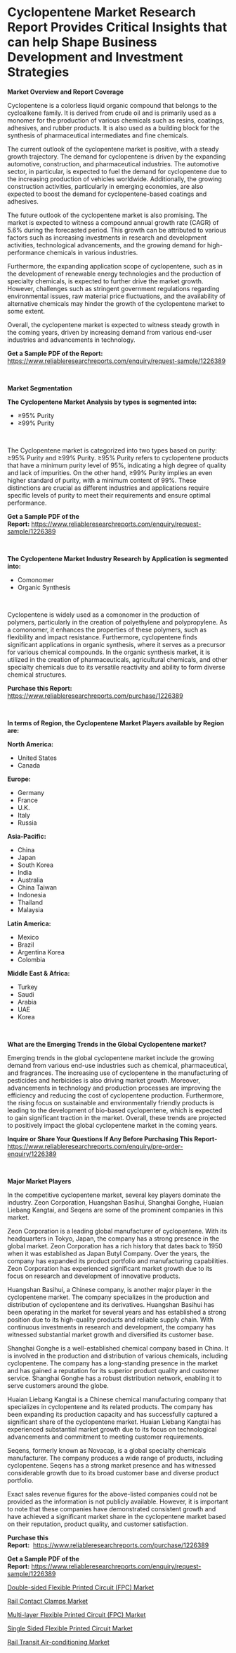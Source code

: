<p><h1>Cyclopentene Market Research Report Provides Critical Insights that can help Shape Business Development and Investment Strategies</h1></p><p><strong>Market Overview and Report Coverage</strong></p>
<p><p>Cyclopentene is a colorless liquid organic compound that belongs to the cycloalkene family. It is derived from crude oil and is primarily used as a monomer for the production of various chemicals such as resins, coatings, adhesives, and rubber products. It is also used as a building block for the synthesis of pharmaceutical intermediates and fine chemicals.</p><p>The current outlook of the cyclopentene market is positive, with a steady growth trajectory. The demand for cyclopentene is driven by the expanding automotive, construction, and pharmaceutical industries. The automotive sector, in particular, is expected to fuel the demand for cyclopentene due to the increasing production of vehicles worldwide. Additionally, the growing construction activities, particularly in emerging economies, are also expected to boost the demand for cyclopentene-based coatings and adhesives.</p><p>The future outlook of the cyclopentene market is also promising. The market is expected to witness a compound annual growth rate (CAGR) of 5.6% during the forecasted period. This growth can be attributed to various factors such as increasing investments in research and development activities, technological advancements, and the growing demand for high-performance chemicals in various industries.</p><p>Furthermore, the expanding application scope of cyclopentene, such as in the development of renewable energy technologies and the production of specialty chemicals, is expected to further drive the market growth. However, challenges such as stringent government regulations regarding environmental issues, raw material price fluctuations, and the availability of alternative chemicals may hinder the growth of the cyclopentene market to some extent.</p><p>Overall, the cyclopentene market is expected to witness steady growth in the coming years, driven by increasing demand from various end-user industries and advancements in technology.</p></p>
<p><strong>Get a Sample PDF of the Report:</strong> <a href="https://www.reliableresearchreports.com/enquiry/request-sample/1226389">https://www.reliableresearchreports.com/enquiry/request-sample/1226389</a></p>
<p>&nbsp;</p>
<p><strong>Market Segmentation</strong></p>
<p><strong>The Cyclopentene Market Analysis by types is segmented into:</strong></p>
<p><ul><li>≥95% Purity</li><li>≥99% Purity</li></ul></p>
<p>&nbsp;</p>
<p><p>The Cyclopentene market is categorized into two types based on purity: ≥95% Purity and ≥99% Purity. ≥95% Purity refers to cyclopentene products that have a minimum purity level of 95%, indicating a high degree of quality and lack of impurities. On the other hand, ≥99% Purity implies an even higher standard of purity, with a minimum content of 99%. These distinctions are crucial as different industries and applications require specific levels of purity to meet their requirements and ensure optimal performance.</p></p>
<p><strong>Get a Sample PDF of the Report:</strong>&nbsp;<a href="https://www.reliableresearchreports.com/enquiry/request-sample/1226389">https://www.reliableresearchreports.com/enquiry/request-sample/1226389</a></p>
<p>&nbsp;</p>
<p><strong>The Cyclopentene Market Industry Research by Application is segmented into:</strong></p>
<p><ul><li>Comonomer</li><li>Organic Synthesis</li></ul></p>
<p>&nbsp;</p>
<p><p>Cyclopentene is widely used as a comonomer in the production of polymers, particularly in the creation of polyethylene and polypropylene. As a comonomer, it enhances the properties of these polymers, such as flexibility and impact resistance. Furthermore, cyclopentene finds significant applications in organic synthesis, where it serves as a precursor for various chemical compounds. In the organic synthesis market, it is utilized in the creation of pharmaceuticals, agricultural chemicals, and other specialty chemicals due to its versatile reactivity and ability to form diverse chemical structures.</p></p>
<p><strong>Purchase this Report:</strong>&nbsp; <a href="https://www.reliableresearchreports.com/purchase/1226389">https://www.reliableresearchreports.com/purchase/1226389</a></p>
<p>&nbsp;</p>
<p><strong>In terms of Region, the Cyclopentene Market Players available by Region are:</strong></p>
<p>
    <p> <strong> North America: </strong>
        <ul>
            <li>United States</li>
            <li>Canada</li>
        </ul>
        </p> 
    <p> <strong> Europe: </strong>
        <ul>
            <li>Germany</li>
            <li>France</li>
            <li>U.K.</li>
            <li>Italy</li>
            <li>Russia</li>
        </ul>
        </p> 
    <p> <strong> Asia-Pacific: </strong>
        <ul>
            <li>China</li>
            <li>Japan</li>
            <li>South Korea</li>
            <li>India</li>
            <li>Australia</li>
            <li>China Taiwan</li>
            <li>Indonesia</li>
            <li>Thailand</li>
            <li>Malaysia</li>
        </ul>
        </p> 
    <p> <strong> Latin America: </strong>
        <ul>
            <li>Mexico</li>
            <li>Brazil</li>
            <li>Argentina Korea</li>
            <li>Colombia</li>
        </ul>
        </p> 
    <p> <strong> Middle East & Africa: </strong>
        <ul>
            <li>Turkey</li>
            <li>Saudi</li>
            <li>Arabia</li>
            <li>UAE</li>
            <li>Korea</li>
        </ul>
    </p>
    </p>
<p>&nbsp;</p>
<p><strong>What are the Emerging Trends in the Global Cyclopentene market?</strong></p>
<p><p>Emerging trends in the global cyclopentene market include the growing demand from various end-use industries such as chemical, pharmaceutical, and fragrances. The increasing use of cyclopentene in the manufacturing of pesticides and herbicides is also driving market growth. Moreover, advancements in technology and production processes are improving the efficiency and reducing the cost of cyclopentene production. Furthermore, the rising focus on sustainable and environmentally friendly products is leading to the development of bio-based cyclopentene, which is expected to gain significant traction in the market. Overall, these trends are projected to positively impact the global cyclopentene market in the coming years.</p></p>
<p><strong>Inquire or Share Your Questions If Any Before Purchasing This Report</strong>- <a href="https://www.reliableresearchreports.com/enquiry/pre-order-enquiry/1226389">https://www.reliableresearchreports.com/enquiry/pre-order-enquiry/1226389</a></p>
<p>&nbsp;</p>
<p><strong>Major Market Players</strong></p>
<p><p>In the competitive cyclopentene market, several key players dominate the industry. Zeon Corporation, Huangshan Basihui, Shanghai Gonghe, Huaian Liebang Kangtai, and Seqens are some of the prominent companies in this market.</p><p>Zeon Corporation is a leading global manufacturer of cyclopentene. With its headquarters in Tokyo, Japan, the company has a strong presence in the global market. Zeon Corporation has a rich history that dates back to 1950 when it was established as Japan Butyl Company. Over the years, the company has expanded its product portfolio and manufacturing capabilities. Zeon Corporation has experienced significant market growth due to its focus on research and development of innovative products.</p><p>Huangshan Basihui, a Chinese company, is another major player in the cyclopentene market. The company specializes in the production and distribution of cyclopentene and its derivatives. Huangshan Basihui has been operating in the market for several years and has established a strong position due to its high-quality products and reliable supply chain. With continuous investments in research and development, the company has witnessed substantial market growth and diversified its customer base.</p><p>Shanghai Gonghe is a well-established chemical company based in China. It is involved in the production and distribution of various chemicals, including cyclopentene. The company has a long-standing presence in the market and has gained a reputation for its superior product quality and customer service. Shanghai Gonghe has a robust distribution network, enabling it to serve customers around the globe.</p><p>Huaian Liebang Kangtai is a Chinese chemical manufacturing company that specializes in cyclopentene and its related products. The company has been expanding its production capacity and has successfully captured a significant share of the cyclopentene market. Huaian Liebang Kangtai has experienced substantial market growth due to its focus on technological advancements and commitment to meeting customer requirements.</p><p>Seqens, formerly known as Novacap, is a global specialty chemicals manufacturer. The company produces a wide range of products, including cyclopentene. Seqens has a strong market presence and has witnessed considerable growth due to its broad customer base and diverse product portfolio.</p><p>Exact sales revenue figures for the above-listed companies could not be provided as the information is not publicly available. However, it is important to note that these companies have demonstrated consistent growth and have achieved a significant market share in the cyclopentene market based on their reputation, product quality, and customer satisfaction.</p></p>
<p><strong>Purchase this Report:</strong>&nbsp;&nbsp;<a href="https://www.reliableresearchreports.com/purchase/1226389">https://www.reliableresearchreports.com/purchase/1226389</a></p>
<p></p>
<p><strong>Get a Sample PDF of the Report:</strong>&nbsp;<a href="https://www.reliableresearchreports.com/enquiry/request-sample/1226389">https://www.reliableresearchreports.com/enquiry/request-sample/1226389</a></p>
<p><p><a href="https://medium.com/@evalynkoepp98698/double-sided-flexible-printed-circuit-fpc-market-size-market-outlook-and-market-forecast-2023-7e45ae1ee5d0">Double-sided Flexible Printed Circuit (FPC) Market</a></p><p><a href="https://medium.com/@aashish.reportprime2/analyzing-rail-contact-clamps-market-global-industry-perspective-and-forecast-2023-to-2030-145d79bc6e24">Rail Contact Clamps Market</a></p><p><a href="https://medium.com/@reganklocko456458/multi-layer-flexible-printed-circuit-fpc-market-trends-and-market-analysis-forecasted-for-period-07d37f49a6e4">Multi-layer Flexible Printed Circuit (FPC) Market</a></p><p><a href="https://medium.com/@drakesporer988/single-sided-flexible-printed-circuit-market-the-key-to-successful-business-strategy-forecast-till-14565dd9f672">Single Sided Flexible Printed Circuit Market</a></p><p><a href="https://medium.com/@krish.reportprime/rail-transit-air-conditioning-market-the-key-to-successful-business-strategy-forecast-till-2030-6c6579130b44">Rail Transit Air-conditioning Market</a></p></p>